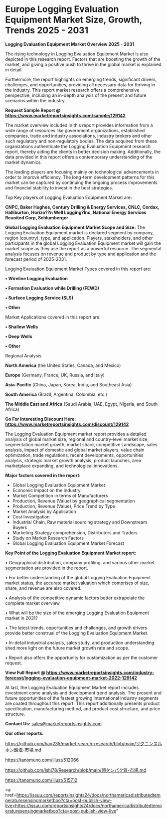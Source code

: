 # Europe Logging Evaluation Equipment Market Size, Growth, Trends 2025 - 2031

<Strong> Logging Evaluation Equipment Market Overview 2025 - 2031</strong>

The rising technology in Logging Evaluation Equipment Market is also depicted in this research report. Factors that are boosting the growth of the market, and giving a positive push to thrive in the global market is explained in detail.

Furthermore, the report highlights on emerging trends, significant drivers, challenges, and opportunities, providing all necessary data for thriving in the industry. This report market research offers a comprehensive perspective, including an in-depth analysis of the present and future scenarios within the industry.

<strong>Request Sample Report @ <a href=https://www.marketreportsinsights.com/sample/129142>https://www.marketreportsinsights.com/sample/129142</a></strong>

The market overview included in this report provides information from a wide range of resources like government organizations, established companies, trade and industry associations, industry brokers and other such regulatory and non-regulatory bodies. The data acquired from these organizations authenticate the Logging Evaluation Equipment research report, thereby aiding the clients in better decision making. Additionally, the data provided in this report offers a contemporary understanding of the market dynamics.

The leading players are focusing mainly on technological advancements in order to improve efficiency. The long-term development patterns for this market can be captured by continuing the ongoing process improvements and financial stability to invest in the best strategies.

Top Key players of Logging Evaluation Equipment Market are:

<strong>CNPC, Baker Hughes, Century Drilling & Energy Services, CNLC, Cordax, Halliburton, Horizo??n Well Logging?Inc, National Energy Services Reunited Corp, Schlumberger</strong>

<strong><b>Global Logging Evaluation Equipment Market Scope and Size:</b></strong>
The Logging Evaluation Equipment market is declared segment by company, region (country), type, and application. Players, stakeholders, and other participants in the global Logging Evaluation Equipment market will gain the market scope as they use the report as a powerful resource. The segmental analysis focuses on revenue and product by type and application and the forecast period of 2025-2031.

Logging Evaluation Equipment Market Types covered in this report are:

<strong>• Wireline Logging Evaluation

• Formation Evaluation while Drilling (FEWD)

• Surface Logging Service (SLS)

• Other</strong>

Market Applications covered in this report are:

<strong>• Shallow Wells

• Deep Wells

• Other</strong> 

Regional Analysis

<strong>North America</strong> (the United States, Canada, and Mexico)

<strong>Europe</strong> (Germany, France, UK, Russia, and Italy)

<strong>Asia-Pacific</strong> (China, Japan, Korea, India, and Southeast Asia)

<strong>South America</strong> (Brazil, Argentina, Colombia, etc.)

<strong>The Middle East and Africa</strong> (Saudi Arabia, UAE, Egypt, Nigeria, and South Africa)

<strong>Go For Interesting Discount Here: <a href=https://www.marketreportsinsights.com/discount/129142>https://www.marketreportsinsights.com/discount/129142</a></strong>

The Logging Evaluation Equipment market report provides a detailed analysis of global market size, regional and country-level market size, segmentation market growth, market share, competitive Landscape, sales analysis, impact of domestic and global market players, value chain optimization, trade regulations, recent developments, opportunities analysis, strategic market growth analysis, product launches, area marketplace expanding, and technological innovations.

<strong><b>Major factors covered in the report:</b></strong>
<ul>
  <li>Global Logging Evaluation Equipment Market </li>
  <li>Economic Impact on the Industry</li>
  <li>Market Competition in terms of Manufacturers</li>
  <li>Production, Revenue (Value) by geographical segmentation</li>
  <li>Production, Revenue (Value), Price Trend by Type</li>
  <li>Market Analysis by Application</li>
  <li>Cost Investigation</li>
  <li>Industrial Chain, Raw material sourcing strategy and Downstream Buyers</li>
  <li>Marketing Strategy comprehension, Distributors and Traders</li>
  <li>Study on Market Research Factors</li>
  <li>Global Logging Evaluation Equipment Market Forecast</li>
</ul>

<strong><b>Key Point of the Logging Evaluation Equipment Market report:</b></strong>

• Geographical distribution, company profiling, and various other market segmentation are provided in the report.

• For better understanding of the global Logging Evaluation Equipment market status, the accurate market valuation which comprises of size, share, and revenue are also covered.

• Analysis of the competitive dynamic factors better extrapolate the complete market overview

• What will be the size of the emerging Logging Evaluation Equipment market in 2031?

• The latest trends, opportunities and challenges, and growth drivers provide better construal of the Logging Evaluation Equipment Market.

• In-detail industrial analysis, sales study, and production understanding shed more light on the future market growth rate and scope.

• Report also offers the opportunity for customization as per the customer request.

<strong><b>View Full Report @ <a href=https://www.marketreportsinsights.com/industry-forecast/logging-evaluation-equipment-market-2022-129142>https://www.marketreportsinsights.com/industry-forecast/logging-evaluation-equipment-market-2022-129142</a></b></strong>


At last, the Logging Evaluation Equipment Market report includes investment come analysis and development trend analysis. The present and future opportunities of the fastest growing international industry segments are coated throughout this report. This report additionally presents product specification, manufacturing method, and product cost structure, and price structure.

<strong>Contact Us:</strong>
sales@marketreportsinsights.com

<strong>Our other reports:</strong>

<a href=https://github.com/haq235/market-search-research/blob/main/リグニンスルホン酸塩-市場.md>https://github.com/haq235/market-search-research/blob/main/リグニンスルホン酸塩-市場.md</a>

<a href=https://tanomuno.com/illust/512066>https://tanomuno.com/illust/512066</a>

<a href=https://github.com/Ishi78/Research/blob/main/卵タンパク質-市場.md>https://github.com/Ishi78/Research/blob/main/卵タンパク質-市場.md</a>

<a href=https://tanomuno.com/illust/515712>https://tanomuno.com/illust/515712</a>

<a href=https://issuu.com/reportsinsights24/docs/northamericadistributedtemperaturesensingmarketboo?cta=post-publish-view-live>https://issuu.com/reportsinsights24/docs/northamericadistributedtemperaturesensingmarketboo?cta=post-publish-view-live</a>"
